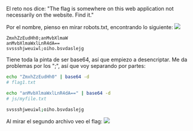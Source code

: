 El reto nos dice: "The flag is somewhere on this web application not necessarily on the website. Find it."

Por el nombre, pienso en mirar robots.txt, encontrando lo siguiente:
![](imágenes/Pasted%20image%2020240913010130.png)

```
ZmxhZzEudHh0;anMvbXlmaW
anMvbXlmaWxlLnR4dA==
svssshjweuiwl;oiho.bsvdaslejg
```

Tiene toda la pinta de ser base64, así que empiezo a desencriptar. Me da problemas por los ";", así que voy separando por partes:

```bash
echo "ZmxhZzEudHh0" | base64 -d
# flag1.txt

echo "anMvbXlmaWxlLnR4dA==" | base64 -d 
# js/myfile.txt

svssshjweuiwl;oiho.bsvdaslejg
```

Al mirar el segundo archivo veo el flag:
![](imágenes/Pasted%20image%2020240913010812.png)

